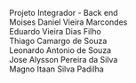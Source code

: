 Projeto Integrador - Back end<br>
Moises Daniel Vieira Marcondes <br>
Eduardo Vieira Dias Filho <br>
Thiago Camargo de Souza <br>
Leonardo Antonio de Souza <br>
Jose Alysson Pereira da Silva <br>
Magno Itaan Silva Padilha <br>  
